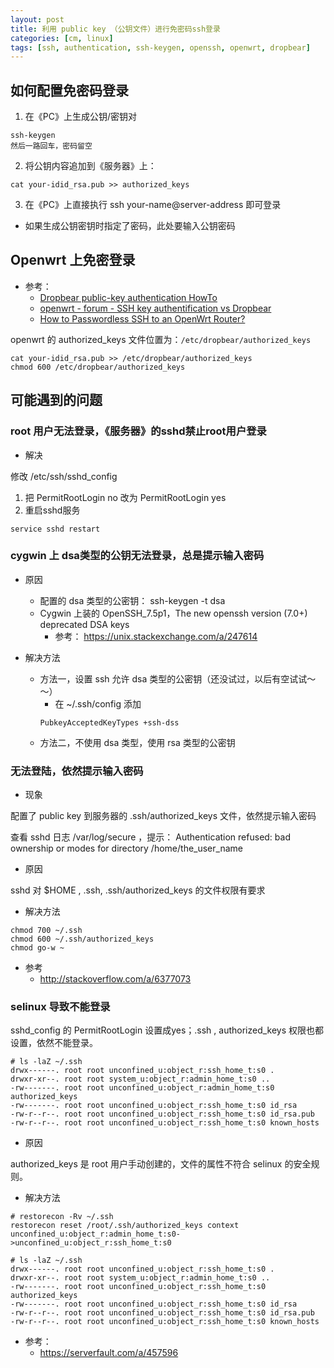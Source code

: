 ```yaml
---
layout: post
title: 利用 public key （公钥文件）进行免密码ssh登录
categories: [cm, linux]
tags: [ssh, authentication, ssh-keygen, openssh, openwrt, dropbear]
---
```


## 如何配置免密码登录

1. 在《PC》上生成公钥/密钥对
```
ssh-keygen
然后一路回车，密码留空
```
2. 将公钥内容追加到《服务器》上：
```
cat your-idid_rsa.pub >> authorized_keys
```
3. 在《PC》上直接执行 ssh your-name@server-address 即可登录
  * 如果生成公钥密钥时指定了密码，此处要输入公钥密码




## Openwrt 上免密登录

* 参考：
  * [Dropbear public-key authentication HowTo](https://openwrt.org/docs/guide-user/security/dropbear.public-key.auth)
  * [openwrt - forum - SSH key authentification vs Dropbear](https://forum.openwrt.org/t/solved-ssh-key-authentification-vs-dropbear/17624)
  * [How to Passwordless SSH to an OpenWrt Router?](https://www.systutorials.com/how-to-passwordless-ssh-to-an-openwrt-router/)

openwrt 的 authorized_keys 文件位置为：`/etc/dropbear/authorized_keys`

~~~
cat your-idid_rsa.pub >> /etc/dropbear/authorized_keys
chmod 600 /etc/dropbear/authorized_keys
~~~



## 可能遇到的问题

### root 用户无法登录，《服务器》的sshd禁止root用户登录

* 解决

修改 /etc/ssh/sshd_config

1. 把 PermitRootLogin no 改为 PermitRootLogin yes
2. 重启sshd服务
```
service sshd restart
```




### cygwin 上 dsa类型的公钥无法登录，总是提示输入密码

* 原因
  * 配置的 dsa 类型的公密钥： ssh-keygen -t dsa
  * Cygwin 上装的 OpenSSH_7.5p1，The new openssh version (7.0+) deprecated DSA keys
    * 参考： <https://unix.stackexchange.com/a/247614>


* 解决方法
  * 方法一，设置 ssh 允许 dsa 类型的公密钥（还没试过，以后有空试试～～）
    * 在 ~/.ssh/config 添加
    ```
    PubkeyAcceptedKeyTypes +ssh-dss
    ```
  * 方法二，不使用 dsa 类型，使用 rsa 类型的公密钥







### 无法登陆，依然提示输入密码

* 现象

配置了 public key 到服务器的 .ssh/authorized_keys 文件，依然提示输入密码

查看 sshd 日志 /var/log/secure ，提示： Authentication refused: bad ownership or modes for directory /home/the_user_name

* 原因

sshd 对 $HOME , .ssh, .ssh/authorized_keys 的文件权限有要求

* 解决方法

```
chmod 700 ~/.ssh
chmod 600 ~/.ssh/authorized_keys
chmod go-w ~
```

* 参考
  * <http://stackoverflow.com/a/6377073>






### selinux 导致不能登录

sshd_config 的 PermitRootLogin 设置成yes；.ssh , authorized_keys 权限也都设置，依然不能登录。

```
# ls -laZ ~/.ssh
drwx------. root root unconfined_u:object_r:ssh_home_t:s0 .
drwxr-xr--. root root system_u:object_r:admin_home_t:s0 ..
-rw-------. root root unconfined_u:object_r:admin_home_t:s0 authorized_keys
-rw-------. root root unconfined_u:object_r:ssh_home_t:s0 id_rsa
-rw-r--r--. root root unconfined_u:object_r:ssh_home_t:s0 id_rsa.pub
-rw-r--r--. root root unconfined_u:object_r:ssh_home_t:s0 known_hosts
```

* 原因

authorized_keys 是 root 用户手动创建的，文件的属性不符合 selinux 的安全规则。

* 解决方法

```
# restorecon -Rv ~/.ssh
restorecon reset /root/.ssh/authorized_keys context unconfined_u:object_r:admin_home_t:s0->unconfined_u:object_r:ssh_home_t:s0

# ls -laZ ~/.ssh
drwx------. root root unconfined_u:object_r:ssh_home_t:s0 .
drwxr-xr--. root root system_u:object_r:admin_home_t:s0 ..
-rw-------. root root unconfined_u:object_r:ssh_home_t:s0 authorized_keys
-rw-------. root root unconfined_u:object_r:ssh_home_t:s0 id_rsa
-rw-r--r--. root root unconfined_u:object_r:ssh_home_t:s0 id_rsa.pub
-rw-r--r--. root root unconfined_u:object_r:ssh_home_t:s0 known_hosts
```

* 参考：
  * <https://serverfault.com/a/457596>




  


